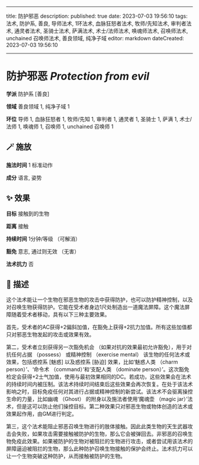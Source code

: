
---
title: 防护邪恶
description: 
published: true
date: 2023-07-03 19:56:10
tags: 法术, 防护系, 善良, 导师法术, 1环法术, 血脉狂怒者法术, 牧师/先知法术, 审判者法术, 通灵者法术, 圣骑士法术, 萨满法术, 术士/法师法术, 唤魂师法术, 召唤师法术, unchained 召唤师法术, 善良领域, 纯净子域
editor: markdown
dateCreated: 2023-07-03 19:56:10

---

# **防护邪恶** *Protection from evil*

**学派** 防护系 \[善良\] 

**领域** 善良领域 1, 纯净子域 1

**环位** 导师 1, 血脉狂怒者 1, 牧师/先知 1, 审判者 1, 通灵者 1, 圣骑士 1, 萨满 1, 术士/法师 1, 唤魂师 1, 召唤师 1, unchained 召唤师 1

## 🪄 施放

**施法时间** 1 标准动作

**成分** 语言, 姿势

## ✨ 效果 

**目标** 接触到的生物 

**距离** 接触  

**持续时间** 1分钟/等级 （可解消） 

**豁免** 意志, 通过则无效 （无害）

**法术抗力** 否

## 📖 描述

这个法术能让一个生物在邪恶生物的攻击中获得防护，也可以防护精神控制，以及对召唤生物获得防护。它能在受术者身边1尺处制造出一道魔法屏障。这个魔法屏障随着受术者移动，具有以下三种主要效果。

首先，受术者的AC获得+2偏斜加值，在豁免上获得+2抗力加值。所有这些加值都只对邪恶生物发起的攻击或效果有效。

第二，受术者立刻获得另一次豁免机会 （如果对抗的效果最初允许豁免），用于对抗任何占据 （possess） 或精神控制 （exercise mental） 该生物的任何法术或效果，包括惑控系 [魅惑] 以及惑控系 [胁迫] 效果，比如‘魅惑人类 （charm person）’、‘命令术 （command）’和‘支配人类 （dominate person）’。这次豁免检定会获得+2士气加值，使用与最初效果相同的DC。若成功，这些效果会在法术的持续时间内被压制。该法术持续时间结束后这些效果会再次恢复。在处于该法术影响之时，目标免疫任何对其进行占据或精神控制的新尝试。该法术不会驱离操控生命的力量，比如幽魂 （Ghost） 的附身以及施法者使用‘魔魂壶 （magic jar）’法术，但是这可以防止他们操控目标。第二种效果只对邪恶生物或物体创造的法术或效果起作用，由GM进行判定。

第三，这个法术能阻止邪恶召唤生物进行的肢体接触。因此此类生物的天生武器攻击会失败，如果攻击需要接触被防护的生物，那么它会被弹回去。非邪恶的召唤生物免疫此效果。如果被防护的生物对被阻拦的生物进行攻击，或者尝试用该法术的屏障逼迫被阻拦的生物，那么此种防护召唤生物接触的保护会终止。法术抗力可以让一个生物突破这种防护，从而接触被防护的生物。
    
